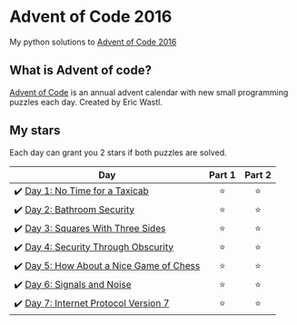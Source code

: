 # Advent of Code 2016 
My python solutions to [Advent of Code 2016](https://adventofcode.com/2016)

## What is Advent of code?
[Advent of Code](https://adventofcode.com/) is an annual advent calendar with new small programming puzzles each day. Created by Eric Wastl.

## My stars
Each day can grant you 2 stars if both puzzles are solved. 

| Day | Part 1 | Part 2 |
|---|:----:|:---:|
|✔️ [Day 1: No Time for a Taxicab](01) | ⭐️ | ⭐️ |
|✔️ [Day 2: Bathroom Security](02) | ⭐️ | ⭐️ |
|✔️ [Day 3: Squares With Three Sides](03) | ⭐️ | ⭐️ |
|✔️ [Day 4: Security Through Obscurity](04) | ⭐️ | ⭐️ |
|✔️ [Day 5: How About a Nice Game of Chess](05) | ⭐️ | ⭐️ |
|✔️ [Day 6: Signals and Noise](06) | ⭐️ | ⭐️ |
|✔️ [Day 7: Internet Protocol Version 7](07) | ⭐️ | ⭐️ |
